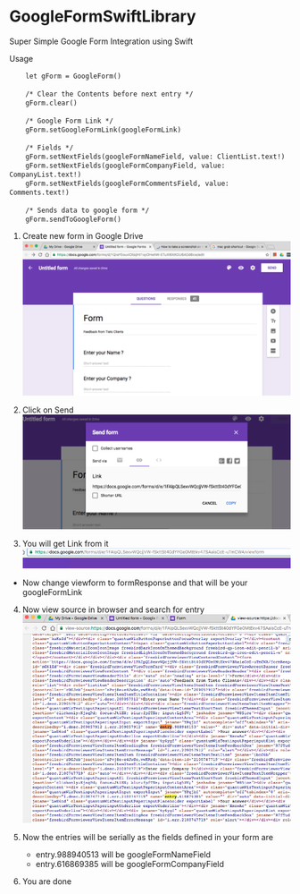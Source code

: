 # GoogleFormSwiftLibrary

Super Simple Google Form Integration using Swift

Usage

        let gForm = GoogleForm()
        
        /* Clear the Contents before next entry */
        gForm.clear()
        
        /* Google Form Link */
        gForm.setGoogleFormLink(googleFormLink)
        
        /* Fields */
        gForm.setNextFields(googleFormNameField, value: ClientList.text!)
        gForm.setNextFields(googleFormCompanyField, value: CompanyList.text!)
        gForm.setNextFields(googleFormCommentsField, value: Comments.text!)
        
        /* Sends data to google form */
        gForm.sendToGoogleForm()
        
1. Create new form in Google Drive
![Alt text](/Screens/form.png)

2. Click on Send
![image](/Screens/sendForm.png)

3. You will get Link from it
![image](/Screens/link.png)
- Now change viewform to formResponse and that will be your googleFormLink

4. Now view source in browser and search for entry
![image](/Screens/entry.png)

5. Now the entries will be serially as the fields defined in your form are 
    - entry.988940513 will be googleFormNameField
    - entry.616869385 will be googleFormCompanyField
    
6. You are done
        


